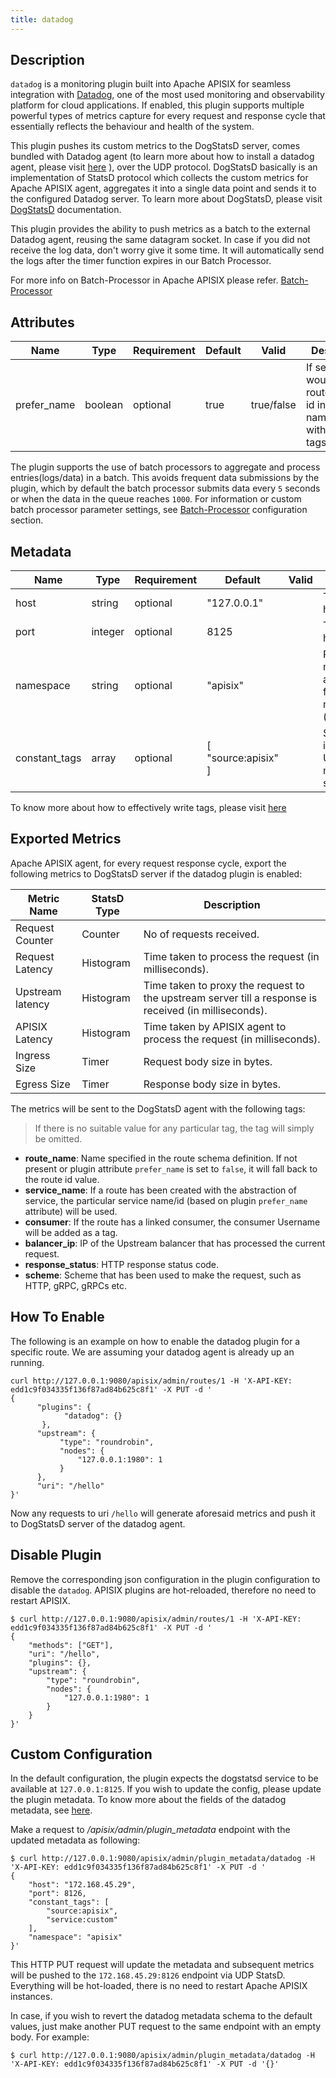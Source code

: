 ```yaml
---
title: datadog
---
```


<!--
#
# Licensed to the Apache Software Foundation (ASF) under one or more
# contributor license agreements.  See the NOTICE file distributed with
# this work for additional information regarding copyright ownership.
# The ASF licenses this file to You under the Apache License, Version 2.0
# (the "License"); you may not use this file except in compliance with
# the License.  You may obtain a copy of the License at
#
#     http://www.apache.org/licenses/LICENSE-2.0
#
# Unless required by applicable law or agreed to in writing, software
# distributed under the License is distributed on an "AS IS" BASIS,
# WITHOUT WARRANTIES OR CONDITIONS OF ANY KIND, either express or implied.
# See the License for the specific language governing permissions and
# limitations under the License.
#
-->

## Description

`datadog` is a monitoring plugin built into Apache APISIX for seamless integration with [Datadog](https://www.datadoghq.com/), one of the most used monitoring and observability platform for cloud applications. If enabled, this plugin supports multiple powerful types of metrics capture for every request and response cycle that essentially reflects the behaviour and health of the system.

This plugin pushes its custom metrics to the DogStatsD server, comes bundled with Datadog agent (to learn more about how to install a datadog agent, please visit [here](https://docs.datadoghq.com/agent/) ), over the UDP protocol. DogStatsD basically is an implementation of StatsD protocol which collects the custom metrics for Apache APISIX agent, aggregates it into a single data point and sends it to the configured Datadog server.
To learn more about DogStatsD, please visit [DogStatsD](https://docs.datadoghq.com/developers/dogstatsd/?tab=hostagent) documentation.

This plugin provides the ability to push metrics as a batch to the external Datadog agent, reusing the same datagram socket. In case if you did not receive the log data, don't worry give it some time. It will automatically send the logs after the timer function expires in our Batch Processor.

For more info on Batch-Processor in Apache APISIX please refer.
[Batch-Processor](../batch-processor.md)

## Attributes

| Name             | Type   | Requirement  | Default      | Valid       | Description                                                                                |
| -----------      | ------ | -----------  | -------      | -----       | ------------------------------------------------------------                               |
| prefer_name      | boolean | optional    | true         | true/false  | If set to `false`, would use route/service id instead of name(default) with metric tags.   |

The plugin supports the use of batch processors to aggregate and process entries(logs/data) in a batch. This avoids frequent data submissions by the plugin, which by default the batch processor submits data every `5` seconds or when the data in the queue reaches `1000`. For information or custom batch processor parameter settings, see [Batch-Processor](../batch-processor.md#configuration) configuration section.

## Metadata

| Name        | Type    | Requirement |     Default        | Valid         | Description                                                            |
| ----------- | ------  | ----------- |      -------       | -----         | ---------------------------------------------------------------------- |
| host        | string  | optional    |  "127.0.0.1"       |               | The DogStatsD server host address                                      |
| port        | integer | optional    |    8125            |               | The DogStatsD server host port                                         |
| namespace   | string  | optional    |    "apisix"        |               | Prefix for all the custom metrics sent by APISIX agent. Useful for finding entities for metric graph. e.g. (apisix.request.counter)                                        |
| constant_tags | array | optional    | [ "source:apisix" ] |              | Static tags embedded into generated metrics. Useful for grouping metric over certain signals. |

To know more about how to effectively write tags, please visit [here](https://docs.datadoghq.com/getting_started/tagging/#defining-tags)

## Exported Metrics

Apache APISIX agent, for every request response cycle, export the following metrics to DogStatsD server if the datadog plugin is enabled:

| Metric Name               | StatsD Type   | Description               |
| -----------               | -----------   | -------                   |
| Request Counter           | Counter       | No of requests received.   |
| Request Latency           | Histogram     | Time taken to process the request (in milliseconds). |
| Upstream latency          | Histogram     | Time taken to proxy the request to the upstream server till a response is received (in milliseconds). |
| APISIX Latency            | Histogram     | Time taken by APISIX agent to process the request (in milliseconds). |
| Ingress Size              | Timer         | Request body size in bytes. |
| Egress Size               | Timer         | Response body size in bytes. |

The metrics will be sent to the DogStatsD agent with the following tags:

> If there is no suitable value for any particular tag, the tag will simply be omitted.

- **route_name**: Name specified in the route schema definition. If not present or plugin attribute `prefer_name` is set to `false`, it will fall back to the route id value.
- **service_name**: If a route has been created with the abstraction of service, the particular service name/id (based on plugin `prefer_name` attribute) will be used.
- **consumer**: If the route has a linked consumer, the consumer Username will be added as a tag.
- **balancer_ip**: IP of the Upstream balancer that has processed the current request.
- **response_status**: HTTP response status code.
- **scheme**: Scheme that has been used to make the request, such as HTTP, gRPC, gRPCs etc.

## How To Enable

The following is an example on how to enable the datadog plugin for a specific route. We are assuming your datadog agent is already up an running.

```shell
curl http://127.0.0.1:9080/apisix/admin/routes/1 -H 'X-API-KEY: edd1c9f034335f136f87ad84b625c8f1' -X PUT -d '
{
      "plugins": {
            "datadog": {}
       },
      "upstream": {
           "type": "roundrobin",
           "nodes": {
               "127.0.0.1:1980": 1
           }
      },
      "uri": "/hello"
}'
```

Now any requests to uri `/hello` will generate aforesaid metrics and push it to DogStatsD server of the datadog agent.

## Disable Plugin

Remove the corresponding json configuration in the plugin configuration to disable the `datadog`.
APISIX plugins are hot-reloaded, therefore no need to restart APISIX.

```shell
$ curl http://127.0.0.1:9080/apisix/admin/routes/1 -H 'X-API-KEY: edd1c9f034335f136f87ad84b625c8f1' -X PUT -d '
{
    "methods": ["GET"],
    "uri": "/hello",
    "plugins": {},
    "upstream": {
        "type": "roundrobin",
        "nodes": {
            "127.0.0.1:1980": 1
        }
    }
}'
```

## Custom Configuration

In the default configuration, the plugin expects the dogstatsd service to be available at `127.0.0.1:8125`. If you wish to update the config, please update the plugin metadata. To know more about the fields of the datadog metadata, see [here](#metadata).

Make a request to _/apisix/admin/plugin_metadata_ endpoint with the updated metadata as following:

```shell
$ curl http://127.0.0.1:9080/apisix/admin/plugin_metadata/datadog -H 'X-API-KEY: edd1c9f034335f136f87ad84b625c8f1' -X PUT -d '
{
    "host": "172.168.45.29",
    "port": 8126,
    "constant_tags": [
        "source:apisix",
        "service:custom"
    ],
    "namespace": "apisix"
}'
```

This HTTP PUT request will update the metadata and subsequent metrics will be pushed to the `172.168.45.29:8126` endpoint via UDP StatsD. Everything will be hot-loaded, there is no need to restart Apache APISIX instances.

In case, if you wish to revert the datadog metadata schema to the default values, just make another PUT request to the same endpoint with an empty body. For example:

```shell
$ curl http://127.0.0.1:9080/apisix/admin/plugin_metadata/datadog -H 'X-API-KEY: edd1c9f034335f136f87ad84b625c8f1' -X PUT -d '{}'
```
